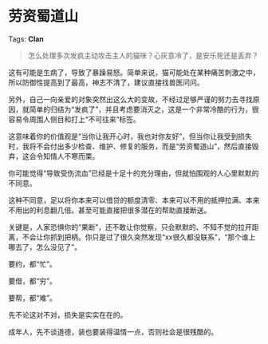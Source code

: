 # 劳资蜀道山

Tags: **Clan**

> 怎么处理多次发疯主动攻击主人的猫咪？心灰意冷了，是安乐死还是丢弃？



这有可能是生病了，导致了暴躁易怒。简单来说，猫可能处在某种痛苦刺激之中，所以防御性提高到了最高，神志不清了，建议直接找兽医问问。

另外，自己一向亲爱的对象突然出这么大的变故，不经过足够严谨的努力去寻找原因，就简单的归结为“发疯了”，并且考虑要消灭之，这是一个非常冷酷的行为，很容易令周围人侧目和打上“不可往来”标签。

这意味着你的价值观是“当你让我开心时，我也对你友好”，但当你让我受到损失时，我将不会付出多少检查、维护、修复的服务，而是“劳资蜀道山”，然后直接毁弃，这会令知情人不寒而栗。

你可能觉得“导致受伤流血”已经是十足十的充分理由，但就怕围观的人心里默默的不同意。

这种不同意，足以将你本来可以借贷的额度清零、本来可以不用的抵押拉满、本来不用出的利息翻几倍。甚至可能直接把很多潜在的帮助直接断送。

关键是，人家恐惧你的“果断”，还不敢让你觉察，只会默默的、不知不觉的拉开距离，不会让你抓到把柄。你只是过了很久突然发现“xx很久都没联系”，“那个谁上哪去了，怎么没见了”。

要约，都“忙”。

要借，都“穷”。

要帮，都“难”。

先不论这对不对，损失是实实在在的。

成年人，先不谈道德，装也要装得温情一点，否则社会是很残酷的。



